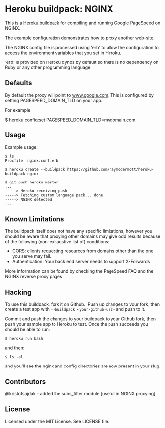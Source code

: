 Heroku buildpack: NGINX
=========================

This is a [Heroku buildpack](http://devcenter.heroku.com/articles/buildpack) for compiling and running Google PageSpeed on NGINX.

The example configuration demonstrates how to proxy another web-site.

The NGINX config file is processed using 'erb' to allow the configuration to access the environment variables that you set in Heroku.

'erb' is provided on Heroku dynos by default so there is no dependency on Ruby or any other programming language

Defaults
--------

By default the proxy will point to www.google.com. This is configured by setting PAGESPEED_DOMAIN_TLD on your app.

For example

 $ heroku config:set PAGESPEED_DOMAIN_TLD=mydomain.com

Usage
-----

Example usage:

    $ ls
    Procfile  nginx.conf.erb

    $ heroku create --buildpack https://github.com/raymcdermott/heroku-buildpack-nginx

    $ git push heroku master
    ...
    -----> Heroku receiving push
    -----> Fetching custom language pack... done
    -----> NGINX detected
    ...


Known Limitations
-----------------

The buildpack itself does not have any specific limitations, however you should be aware that proxying other domains may give odd results because of the following (non-exhaustive list of) conditions:

- CORS: clients requesting resources from domains other than the one you serve may fail.
- Authentication: Your back end server needs to support X-Forwards

More information can be found by checking the PageSpeed FAQ and the NGINX reverse proxy pages

Hacking
-------

To use this buildpack, fork it on Github.  Push up changes to your fork, then create a test app with `--buildpack <your-github-url>` and push to it.

Commit and push the changes to your buildpack to your Github fork, then push your sample app to Heroku to test. Once the push succeeds you should be able to run:

    $ heroku run bash

and then:

    $ ls -al

and you'll see the nginx and config directories are now present in your slug.

Contributors
------------
@kristofsajdak - added the subs_filter module [useful in NGINX proxying]

License
-------

Licensed under the MIT License. See LICENSE file.
